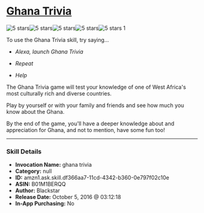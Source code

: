 # [Ghana Trivia](http://alexa.amazon.com/#skills/amzn1.ask.skill.df366aa7-11cd-4342-b360-0e797f02c10e)
![5 stars](../../images/ic_star_black_18dp_1x.png)![5 stars](../../images/ic_star_black_18dp_1x.png)![5 stars](../../images/ic_star_black_18dp_1x.png)![5 stars](../../images/ic_star_black_18dp_1x.png)![5 stars](../../images/ic_star_black_18dp_1x.png) 1

To use the Ghana Trivia skill, try saying...

* *Alexa, launch Ghana Trivia*

* *Repeat*

* *Help*

The Ghana Trivia game will test your knowledge of one of West Africa's most culturally rich and diverse countries. 

Play by yourself or with your family and friends and see how much you know about the Ghana.

By the end of the game, you'll have a deeper knowledge about and appreciation for Ghana, and not to mention, have some fun too!

***

### Skill Details

* **Invocation Name:** ghana trivia
* **Category:** null
* **ID:** amzn1.ask.skill.df366aa7-11cd-4342-b360-0e797f02c10e
* **ASIN:** B01M1BERQQ
* **Author:** Blackstar
* **Release Date:** October 5, 2016 @ 03:12:18
* **In-App Purchasing:** No

